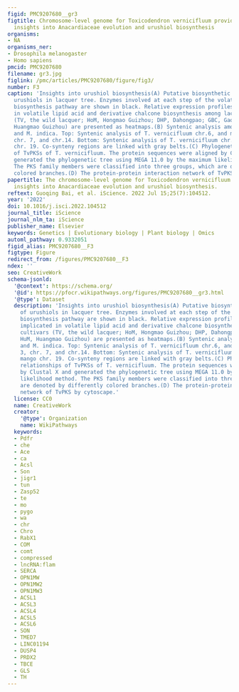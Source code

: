 ```yaml
---
figid: PMC9207680__gr3
figtitle: Chromosome-level genome for Toxicodendron vernicifluum provides crucial
  insights into Anacardiaceae evolution and urushiol biosynthesis
organisms:
- NA
organisms_ner:
- Drosophila melanogaster
- Homo sapiens
pmcid: PMC9207680
filename: gr3.jpg
figlink: /pmc/articles/PMC9207680/figure/fig3/
number: F3
caption: 'Insights into urushiol biosynthesis(A) Putative biosynthetic pathway of
  urushiols in lacquer tree. Enzymes involved at each step of the volatile terpenoid
  biosynthesis pathway are shown in black. Relative expression profiles of genes implicated
  in volatile lipid acid and derivative chalcone biosynthesis among lacquer cultivars
  (TV, the wild lacquer; HoM, Hongmao Guizhou; DHP, Dahongpao; GBC, Gaobachi; HuM,
  Huangmao Guizhou) are presented as heatmaps.(B) Syntenic analysis among T. vernicifluum
  and M. indica. Top: Syntenic analysis of T. vernicifluum chr.6, and mango chr. 3,
  chr. 7, and chr.14. Bottom: Syntenic analysis of T. vernicifluum chr.13 and mango
  chr. 19. Co-synteny regions are linked with gray belts.(C) Phylogenetic relationships
  of TvPKSs of T. vernicifluum. The protein sequences were aligned by Clustal X and
  generated the phylogenetic tree using MEGA 11.0 by the maximum likelihood method.
  The PKS family members were classified into three groups, which are denoted by differently
  colored branches.(D) The protein-protein interaction network of TvPKS by cytoscape.'
papertitle: The chromosome-level genome for Toxicodendron vernicifluum provides crucial
  insights into Anacardiaceae evolution and urushiol biosynthesis.
reftext: Guoqing Bai, et al. iScience. 2022 Jul 15;25(7):104512.
year: '2022'
doi: 10.1016/j.isci.2022.104512
journal_title: iScience
journal_nlm_ta: iScience
publisher_name: Elsevier
keywords: Genetics | Evolutionary biology | Plant biology | Omics
automl_pathway: 0.9332051
figid_alias: PMC9207680__F3
figtype: Figure
redirect_from: /figures/PMC9207680__F3
ndex: ''
seo: CreativeWork
schema-jsonld:
  '@context': https://schema.org/
  '@id': https://pfocr.wikipathways.org/figures/PMC9207680__gr3.html
  '@type': Dataset
  description: 'Insights into urushiol biosynthesis(A) Putative biosynthetic pathway
    of urushiols in lacquer tree. Enzymes involved at each step of the volatile terpenoid
    biosynthesis pathway are shown in black. Relative expression profiles of genes
    implicated in volatile lipid acid and derivative chalcone biosynthesis among lacquer
    cultivars (TV, the wild lacquer; HoM, Hongmao Guizhou; DHP, Dahongpao; GBC, Gaobachi;
    HuM, Huangmao Guizhou) are presented as heatmaps.(B) Syntenic analysis among T. vernicifluum
    and M. indica. Top: Syntenic analysis of T. vernicifluum chr.6, and mango chr.
    3, chr. 7, and chr.14. Bottom: Syntenic analysis of T. vernicifluum chr.13 and
    mango chr. 19. Co-synteny regions are linked with gray belts.(C) Phylogenetic
    relationships of TvPKSs of T. vernicifluum. The protein sequences were aligned
    by Clustal X and generated the phylogenetic tree using MEGA 11.0 by the maximum
    likelihood method. The PKS family members were classified into three groups, which
    are denoted by differently colored branches.(D) The protein-protein interaction
    network of TvPKS by cytoscape.'
  license: CC0
  name: CreativeWork
  creator:
    '@type': Organization
    name: WikiPathways
  keywords:
  - Pdfr
  - che
  - Ace
  - ca
  - Acsl
  - Son
  - jigr1
  - tun
  - Zasp52
  - te
  - mo
  - pygo
  - wa
  - chr
  - Chro
  - RabX1
  - COM
  - comt
  - compressed
  - lncRNA:flam
  - SERCA
  - OPN1MW
  - OPN1MW2
  - OPN1MW3
  - ACSL1
  - ACSL3
  - ACSL4
  - ACSL5
  - ACSL6
  - SON
  - TMED7
  - LINC01194
  - DUSP4
  - PRDX2
  - TBCE
  - GLS
  - TH
---
```

